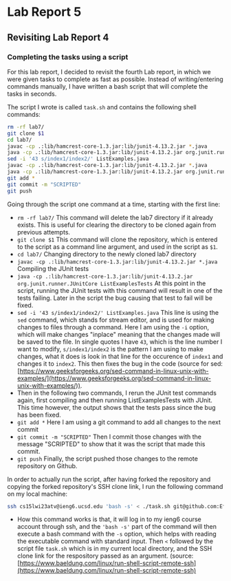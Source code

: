 # Lab Report 5
## Revisiting Lab Report 4
### Completing the tasks using a script

For this lab report, I decided to revisit the fourth Lab report, in which we were given tasks to complete as fast as possible. Instead of writing/entering commands manually, I have written a bash script that will complete the tasks in seconds.

The script I wrote is called `task.sh` and contains the following shell commands:

```sh
rm -rf lab7/
git clone $1
cd lab7/
javac -cp .:lib/hamcrest-core-1.3.jar:lib/junit-4.13.2.jar *.java
java -cp .:lib/hamcrest-core-1.3.jar:lib/junit-4.13.2.jar org.junit.runner.JUnitCore ListExamplesTests
sed -i '43 s/index1/index2/' ListExamples.java
javac -cp .:lib/hamcrest-core-1.3.jar:lib/junit-4.13.2.jar *.java
java -cp .:lib/hamcrest-core-1.3.jar:lib/junit-4.13.2.jar org.junit.runner.JUnitCore ListExamplesTests
git add *
git commit -m "SCRIPTED"
git push
```

Going through the script one command at a time, starting with the first line:
* `rm -rf lab7/` This command will delete the lab7 directory if it already exists. This is useful for clearing the directory to be cloned again from previous attempts.
* `git clone $1` This command will clone the repository, which is entered to the script as a command line argument, and used in the script as `$1`.
* `cd lab7/` Changing directory to the newly cloned lab7 directory
* `javac -cp .:lib/hamcrest-core-1.3.jar:lib/junit-4.13.2.jar *.java` Compiling the JUnit tests
* `java -cp .:lib/hamcrest-core-1.3.jar:lib/junit-4.13.2.jar org.junit.runner.JUnitCore ListExamplesTests` At this point in the script, running the JUnit tests with this command will result in one of the tests failing. Later in the script the bug causing that test to fail will be fixed.
* `sed -i '43 s/index1/index2/' ListExamples.java` This line is using the `sed` command, which stands for stream editor, and is used for making changes to files through a command. Here I am using the `-i` option, which will make changes "inplace" meaning that the changes made will be saved to the file. In single quotes I have `43`, which is the line number I want to modify, `s/index1/index2` is the pattern I am using to make changes, what it does is look in that line for the occurence of `index1` and changes it to `index2`. This then fixes the bug in the code (source for sed: [https://www.geeksforgeeks.org/sed-command-in-linux-unix-with-examples/](https://www.geeksforgeeks.org/sed-command-in-linux-unix-with-examples/)).
* Then in the following two commands, I rerun the JUnit test commands again, first compiling and then running ListExamplesTests with JUnit. This time however, the output shows that the tests pass since the bug has been fixed.
* `git add *` Here I am using a git command to add all changes to the next commit
* `git commit -m "SCRIPTED"` Then I commit those changes with the message "SCRIPTED" to show that it was the script that made this commit.
* `git push` Finally, the script pushed those changes to the remote repository on Github.

In order to actually run the script, after having forked the repository and copying the forked repository's SSH clone link, I run the following command on my local machine:
```sh
ssh cs15lwi23atv@ieng6.ucsd.edu 'bash -s' < ./task.sh git@github.com:Efrain-L/lab7.git
```
* How this command works is that, it will log in to my ieng6 course account through ssh, and the `'bash -s'` part of the command will then execute a bash command with the `-s` option, which helps with reading the executable command with standard input. Then `<` followed by the script file `task.sh` which is in my current local directory, and the SSH clone link for the respository passed as an argument. (source: [https://www.baeldung.com/linux/run-shell-script-remote-ssh](https://www.baeldung.com/linux/run-shell-script-remote-ssh)


